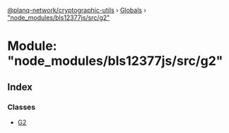 [@planq-network/cryptographic-utils](../README.md) › [Globals](../globals.md) › ["node_modules/bls12377js/src/g2"](_node_modules_bls12377js_src_g2_.md)

# Module: "node_modules/bls12377js/src/g2"

## Index

### Classes

* [G2](../classes/_node_modules_bls12377js_src_g2_.g2.md)
